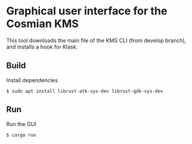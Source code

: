 # Graphical user interface for the Cosmian KMS

This tool downloads the main file of the KMS CLI (from develop branch), and installs a hook for Klask.

## Build

Install dependencies

```console
$ sudo apt install librust-atk-sys-dev librust-gdk-sys-dev 
```

## Run

Run the GUI

```console
$ cargo run
```
